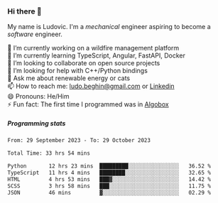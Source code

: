 ### Hi there 👋

My name is Ludovic. I'm a *mechanical* engineer aspiring to become a *software* engineer.

 🔭 I’m currently working on a wildfire management platform<br/>
 🌱 I’m currently learning TypeScript, Angular, FastAPI, Docker<br/>
 👯 I’m looking to collaborate on open source projects<br/>
 🤔 I’m looking for help with C++/Python bindings<br/>
 💬 Ask me about renewable energy or cats<br/>
 📫 How to reach me: ludo.beghin@gmail.com or [Linkedin](https://www.linkedin.com/in/ludovic-beghin/)<br/>
 😄 Pronouns: He/Him<br/>
 ⚡ Fun fact: The first time I programmed was in [Algobox](https://fr.wikipedia.org/wiki/Algobox)<br/>

##### Programming stats
<!--START_SECTION:waka-->

```txt
From: 29 September 2023 - To: 29 October 2023

Total Time: 33 hrs 54 mins

Python       12 hrs 23 mins  █████████░░░░░░░░░░░░░░░░   36.52 %
TypeScript   11 hrs 4 mins   ████████░░░░░░░░░░░░░░░░░   32.65 %
HTML         4 hrs 53 mins   ███▓░░░░░░░░░░░░░░░░░░░░░   14.42 %
SCSS         3 hrs 58 mins   ███░░░░░░░░░░░░░░░░░░░░░░   11.75 %
JSON         46 mins         ▓░░░░░░░░░░░░░░░░░░░░░░░░   02.29 %
```

<!--END_SECTION:waka-->
